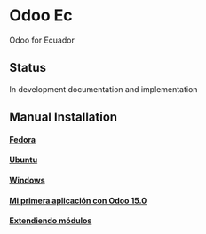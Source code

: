 # Odoo Ec
Odoo for Ecuador

## Status
In development documentation and implementation

## Manual Installation
#### [Fedora](./doc/install/fedora/README.md)
#### [Ubuntu](./doc/install/ubuntu/README.md)
#### [Windows](./doc/install/windows/README_.md)
#### [Mi primera aplicación con Odoo 15.0](doc/03FirtsApp/windows/md/FIRST_APP.md)
#### [Extendiendo módulos](doc/04ExtendingModules/windows/md/EXT_MODULES.md)
